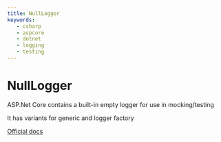 ```yaml
---
title: NullLogger
keywords: 
   - csharp
   - aspcore
   - dotnet
   - logging
   - testing
---
```


# NullLogger

ASP.Net Core contains a built-in empty logger for use in mocking/testing

It has variants for generic and logger factory

[Official docs](https://docs.microsoft.com/en-us/dotnet/api/microsoft.extensions.logging.abstractions?view=dotnet-plat-ext-3.0)
